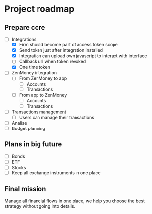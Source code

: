 # Project roadmap

## Prepare core
- [ ] Integrations
  - [x] Firm should become part of access token scope
  - [x] Send token just after integration installed
  - [x] Integration can upload own javascript to interact with interface
  - [ ] Callback url when token revoked
  - [x] One time token
- [ ] ZenMoney integration
  - [ ] From ZenMoney to app
    - [ ] Accounts
    - [ ] Transactions
  - [ ] From app to ZenMoney 
    - [ ] Accounts
    - [ ] Transactions
- [ ] Transactions management
    - [ ] Users can manage their transactions
- [ ] Analise
- [ ] Budget planning

## Plans in big future
- [ ] Bonds
- [ ] ETF
- [ ] Stocks
- [ ] Keep all exchange instruments in one place

## Final mission

Manage all financial flows in one place,
we help you choose the best strategy
without going into details.
